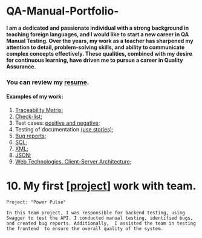 # QA-Manual-Portfolio-
**I am a dedicated and passionate individual with a
strong background in teaching foreign languages,
and I would like to start a new career in QA
Manual Testing. Over the years, my work as a
teacher has sharpened my attention to detail,
problem-solving skills, and ability to communicate
complex concepts effectively. These qualities,
combined with my desire for continuous learning,
have driven me to pursue a career in Quality
Assurance.**

### You can review my [resume](https://drive.google.com/file/d/1crwwi9Dqtr8r6UJZJemijSTy3Hqg06_j/view?usp=sharing).
#### Examples of my work:
1. [Traceability Matrix](https://docs.google.com/spreadsheets/d/1mhVgOouJt9qh7eElR0ghL9oaDIrDVRWZruTKHrsDTb8/edit?usp=sharing); 
2. [Check-list](https://docs.google.com/spreadsheets/d/1w5p6NrKYOvV1CbAjXNORbKKgwFp8PLXXRo7bxImb3Cc/edit?usp=sharing);
3. Test cases: [positive and negative](https://docs.google.com/spreadsheets/d/1xOTKcBsXQYUz0vJHYa89TYrqnzu4Z-Skulm0vxuRE-I/edit?usp=sharing);
4. Testing of documentation [(use stories)](https://docs.google.com/spreadsheets/d/1Q2Mg6AwcAUR-iLikbvJAtNK9eJhPgPgNEPvl5pc-o9E/edit?usp=sharing);
5. [Bug reports](https://docs.google.com/spreadsheets/d/1l5-fyls64wjV99YNkY_qBFk9oOXLNk64WSd0KBc5qEs/edit?usp=sharing);
6. [SQL](https://docs.google.com/spreadsheets/d/1XuifvsZuf2v8AhrUDI6YaHGegIsxbdsM6gbC-HbWj-c/edit?usp=sharing);
7. [XML](https://drive.google.com/file/d/1qPmiwGhBF-EjT934z3nC8Ov-H56HhmBD/view?usp=sharing);
8. [JSON](https://drive.google.com/file/d/1iMR4P6NN4cehT90frfTUON1DbsBtjwDD/view?usp=sharing);
9. [Web Technologies. Client-Server Architecture](https://docs.google.com/spreadsheets/d/1vgR7NzZqZ7tE6WMbH94QUQE7vhuoNC6aj3CJ7W_SSfw/edit?usp=sharing);

# 10. My first [[project]()] work with team.
    Project: "Power Pulse"
`In this team project, I was responsible for backend testing,
using Swagger to test the API. I conducted manual testing,
identified bugs, and created bug reports. Additionally, 
I assisted the team in testing the frontend 
to ensure the overall quality of the system.`